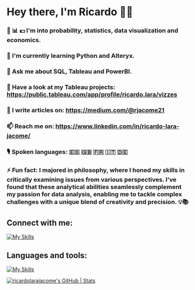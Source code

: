 # Hey there, I'm Ricardo 🖖🏼


### 🎲 📊 💵 I'm into probability, statistics, data visualization and economics.

### 🌱 I'm currently learning Python and Alteryx.

### 💬 Ask me about SQL, Tableau and PowerBI.

### 👀 Have a look at my Tableau projects: https://public.tableau.com/app/profile/ricardo.lara/vizzes

### 📝 I write articles on: https://medium.com/@rjacome21

### 📫 Reach me on: https://www.linkedin.com/in/ricardo-lara-jacome/

### 🎙️ Spoken languages: 🇪🇸 🇬🇧 🇫🇷 🇮🇹 🇩🇪

### ⚡ Fun fact: I majored in philosophy, where I honed my skills in critically examining issues from various perspectives. I've found that these analytical abilities seamlessly complement my passion for data analysis, enabling me to tackle complex challenges with a unique blend of creativity and precision. 💡📚


## Connect with me:
[![My Skills](https://skillicons.dev/icons?i=linkedin,&perline=2)](https://www.linkedin.com/in/ricardo-lara-jacome/)



## Languages and tools:
[![My Skills](https://skillicons.dev/icons?i=postgres,py,github,gcp,docker,anaconda,linux,&perline=6)](https://skillicons.dev)


[![ricardolarajacome's GitHub | Stats](https://stats.quine.sh/ricardolarajacome/github?theme=dark)](https://quine.sh?utm_source=widgets&utm_campaign=ricardolarajacome)


